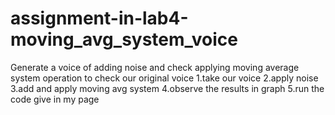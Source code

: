 # assignment-in-lab4-moving_avg_system_voice
Generate a voice of adding noise and check applying moving average system operation to check our original voice
1.take our voice
2.apply noise
3.add and apply moving avg system
4.observe the results in graph
5.run the code give in my page
